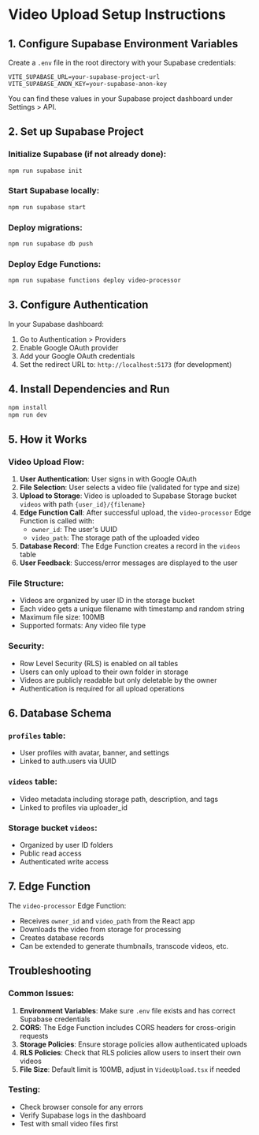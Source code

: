 # Video Upload Setup Instructions

## 1. Configure Supabase Environment Variables

Create a `.env` file in the root directory with your Supabase credentials:

```env
VITE_SUPABASE_URL=your-supabase-project-url
VITE_SUPABASE_ANON_KEY=your-supabase-anon-key
```

You can find these values in your Supabase project dashboard under Settings > API.

## 2. Set up Supabase Project

### Initialize Supabase (if not already done):
```bash
npm run supabase init
```

### Start Supabase locally:
```bash
npm run supabase start
```

### Deploy migrations:
```bash
npm run supabase db push
```

### Deploy Edge Functions:
```bash
npm run supabase functions deploy video-processor
```

## 3. Configure Authentication

In your Supabase dashboard:

1. Go to Authentication > Providers
2. Enable Google OAuth provider
3. Add your Google OAuth credentials
4. Set the redirect URL to: `http://localhost:5173` (for development)

## 4. Install Dependencies and Run

```bash
npm install
npm run dev
```

## 5. How it Works

### Video Upload Flow:

1. **User Authentication**: User signs in with Google OAuth
2. **File Selection**: User selects a video file (validated for type and size)
3. **Upload to Storage**: Video is uploaded to Supabase Storage bucket `videos` with path `{user_id}/{filename}`
4. **Edge Function Call**: After successful upload, the `video-processor` Edge Function is called with:
   - `owner_id`: The user's UUID
   - `video_path`: The storage path of the uploaded video
5. **Database Record**: The Edge Function creates a record in the `videos` table
6. **User Feedback**: Success/error messages are displayed to the user

### File Structure:
- Videos are organized by user ID in the storage bucket
- Each video gets a unique filename with timestamp and random string
- Maximum file size: 100MB
- Supported formats: Any video file type

### Security:
- Row Level Security (RLS) is enabled on all tables
- Users can only upload to their own folder in storage
- Videos are publicly readable but only deletable by the owner
- Authentication is required for all upload operations

## 6. Database Schema

### `profiles` table:
- User profiles with avatar, banner, and settings
- Linked to auth.users via UUID

### `videos` table:
- Video metadata including storage path, description, and tags
- Linked to profiles via uploader_id

### Storage bucket `videos`:
- Organized by user ID folders
- Public read access
- Authenticated write access

## 7. Edge Function

The `video-processor` Edge Function:
- Receives `owner_id` and `video_path` from the React app
- Downloads the video from storage for processing
- Creates database records
- Can be extended to generate thumbnails, transcode videos, etc.

## Troubleshooting

### Common Issues:

1. **Environment Variables**: Make sure `.env` file exists and has correct Supabase credentials
2. **CORS**: The Edge Function includes CORS headers for cross-origin requests
3. **Storage Policies**: Ensure storage policies allow authenticated uploads
4. **RLS Policies**: Check that RLS policies allow users to insert their own videos
5. **File Size**: Default limit is 100MB, adjust in `VideoUpload.tsx` if needed

### Testing:
- Check browser console for any errors
- Verify Supabase logs in the dashboard
- Test with small video files first
